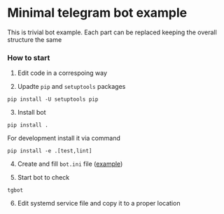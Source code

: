 Minimal telegram bot example
==============================

This is trivial bot example.
Each part can be replaced keeping the overall structure the same

### How to start

1. Edit code in a correspoing way

2. Upadte `pip` and `setuptools` packages

```shell
pip install -U setuptools pip 
```

3. Install bot

```shell
pip install .
```

For development install it via command

```shell
pip install -e .[test,lint]
```

4. Create and fill `bot.ini` file ([example](bot.ini.example))

5. Start bot to check

```shell
tgbot
```

6. Edit systemd service file and copy it to a proper location